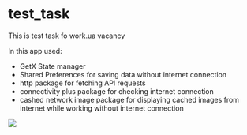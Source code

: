 # test_task

This is test task fo work.ua vacancy


In this app used:
- GetX State manager
- Shared Preferences for saving data without internet connection
- http package for fetching API requests
- connectivity plus package for checking internet connection
- cashed network image package for displaying cached images from internet while working without internet connection

![](https://github.com/Akimskate/test/tree/main/lib/github_media/test_task.gif)

